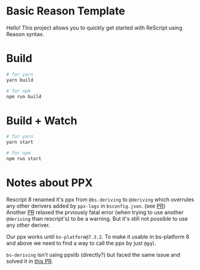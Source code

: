 # Basic Reason Template

Hello! This project allows you to quickly get started with ReScript using Reason syntax.

# Build

```bash
# for yarn
yarn build

# for npm
npm run build
```

# Build + Watch

```bash
# for yarn
yarn start

# for npm
npm run start
```
# Notes about PPX

Rescript 8 renamed it's ppx from `@bs.deriving` to `@deriving` which overrules any other derivers added by `ppx-lags` in `bsconfig.json`. (see [PR](https://github.com/rescript-lang/rescript-compiler/pull/4701))  
Another [PR](https://github.com/rescript-lang/rescript-compiler/pull/4911) relaxed the prviously fatal error (when trying to use another `@deriving` than rescript's) to be a warning. But it's still not possible
to use any other deriver.

Our ppx works until `bs-platform@7.3.2`. To make it usable in bs-platform 8 and above we need to find a way to call the ppx by just `@gql`.

`bs-deriving` isn't using ppxlib (directly?) but faced the same issue and solved it in [this PR](https://github.com/ELLIOTTCABLE/bs-deriving/pull/9).
